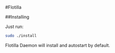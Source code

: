 #Flotilla

##Installing

Just run:

```bash
sudo ./install
```

Flotilla Daemon will install and autostart by default.
